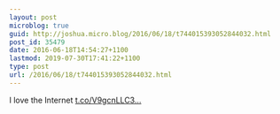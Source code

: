```yaml
---
layout: post
microblog: true
guid: http://joshua.micro.blog/2016/06/18/t744015393052844032.html
post_id: 35479
date: 2016-06-18T14:54:27+1100
lastmod: 2019-07-30T17:41:22+1100
type: post
url: /2016/06/18/t744015393052844032.html
---
```

I love the Internet [t.co/V9gcnLLC3...](https://t.co/V9gcnLLC3Q)

